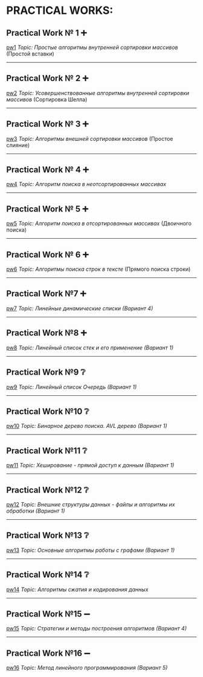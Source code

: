 # PRACTICAL WORKS:


## **Practical Work № 1** :heavy_plus_sign:
[pw1](https://github.com/svv7200/PRACTICAL-WORKS/blob/main/pw1.cpp)
*Topic: Простые алгоритмы внутренней сортировки массивов* (Простой вставки)
____
## **Practical Work № 2** :heavy_plus_sign:
[pw2](https://github.com/svv7200/PRACTICAL-WORKS/blob/main/pw2.cpp)
*Topic: Усовершенствованные алгоритмы внутренней сортировки массивов* (Сортировка Шелла)
____
## **Practical Work № 3** :heavy_plus_sign:
[pw3](https://github.com/svv7200/PRACTICAL-WORKS/blob/main/pw3.cpp)
*Topic: Алгоритмы внешней сортировки массивов* (Простое слияние)
____
## **Practical Work № 4** :heavy_plus_sign:
[pw4](https://github.com/svv7200/PRACTICAL-WORKS/blob/main/pw4.cpp)
*Topic: Алгоритм поиска в неотсортированных массивах*
____
## **Practical Work № 5** :heavy_plus_sign:
[pw5](https://github.com/svv7200/PRACTICAL-WORKS/blob/main/pw5.cpp)
*Topic: Алгоритм поиска в отсортированных массивах* (Двоичного поиска)
____
## **Practical Work № 6** :heavy_plus_sign:
[pw6](https://github.com/svv7200/PRACTICAL-WORKS/blob/main/pw6.cpp)
*Topic: Алгоритмы поиска строк в тексте* (Прямого поиска строки)
____
## **Practical Work №7** :heavy_plus_sign:
[pw7](https://github.com/svv7200/PRACTICAL-WORKS/blob/main/pw7.cpp)
*Topic: Линейные динамические списки (Вариант 4)*
____
## **Practical Work №8** :heavy_plus_sign:
[pw8](https://github.com/svv7200/PRACTICAL-WORKS/blob/main/pw8.cpp)
*Topic: Линейный список стек и его применение (Вариант 1)*
____
## **Practical Work №9** :grey_question:
[pw9](https://github.com/svv7200/PRACTICAL-WORKS/blob/main/pw9.cpp)
*Topic: Линейный список Очередь (Вариант 1)*
____
## **Practical Work №10** :grey_question:
[pw10](https://github.com/svv7200/PRACTICAL-WORKS/blob/main/pw10.cpp)
*Topic: Бинарное дерево поиска. AVL дерево (Вариант 1)*
____
## **Practical Work №11** :grey_question:
[pw11](https://github.com/svv7200/PRACTICAL-WORKS/blob/main/pw11.cpp)
*Topic: Хеширование - прямой доступ к данным (Вариант 1)*
____
## **Practical Work №12** :grey_question: 
[pw12](https://github.com/svv7200/PRACTICAL-WORKS/blob/main/pw12.cpp)
*Topic: Внешние структуры данных - файлы и алгоритмы их обработки (Вариант 1)*
____
## **Practical Work №13** :grey_question: 
[pw13](https://github.com/svv7200/PRACTICAL-WORKS/blob/main/pw13.cpp)
*Topic: Основные алгоритмы работы с графами (Вариант 1)*
____
## **Practical Work №14** :grey_question: 
[pw14](https://github.com/svv7200/PRACTICAL-WORKS/blob/main/pw14.cpp)
*Topic: Алгоритмы сжатия и кодирования данных*
____
## **Practical Work №15** :heavy_minus_sign: 
[pw15](https://github.com/svv7200/PRACTICAL-WORKS/blob/main/pw15.cpp)
*Topic: Стратегии и методы построения алгоритмов (Вариант 4)*
____
## **Practical Work №16** :heavy_minus_sign: 
[pw16](https://github.com/svv7200/PRACTICAL-WORKS/blob/main/pw16.cpp)
*Topic: Метод линейного программирования (Вариант 5)*
